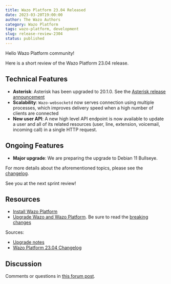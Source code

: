 ```yaml
---
title: Wazo Platform 23.04 Released
date: 2023-03-20T19:00:00
author: The Wazo Authors
category: Wazo Platform
tags: wazo-platform, development
slug: release-review-2304
status: published
---
```


Hello Wazo Platform community!

Here is a short review of the Wazo Platform 23.04 release.

## Technical Features

- **Asterisk**: Asterisk has been upgraded to 20.1.0. See the [Asterisk release announcement](https://www.asterisk.org/asterisk-news/asterisk-20-1-0-now-available/)
- **Scalability**: `Wazo-websocketd` now serves connection using multiple processes, which improves delivery speed when a high number of clients are connected
- **New user API**: A new high level API endpoint is now available to update a user and all of its related resources (user, line, extension, voicemail, incoming call) in a single HTTP request.

## Ongoing Features

- **Major upgrade**: We are preparing the upgrade to Debian 11 Bullseye.

For more details about the aforementioned topics, please see the [changelog](https://wazo-dev.atlassian.net/issues/?jql=project%3DWAZO%20AND%20fixVersion%3D23.04).

See you at the next sprint review!

## Resources

- [Install Wazo Platform](/use-cases)
- [Upgrade Wazo and Wazo Platform](/uc-doc/upgrade/). Be sure to read the
  [breaking changes](/uc-doc/upgrade/upgrade_notes#23-04)

Sources:

- [Upgrade notes](/uc-doc/upgrade/upgrade_notes#23-04)
- [Wazo Platform 23.04 Changelog](https://wazo-dev.atlassian.net/issues/?jql=project%3DWAZO%20AND%20fixVersion%3D23.04)

## Discussion

Comments or questions in
[this forum post](https://wazo-platform.discourse.group/t/blog-wazo-platform-23-04-released).
